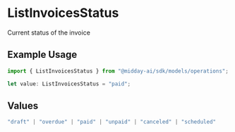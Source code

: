 # ListInvoicesStatus

Current status of the invoice

## Example Usage

```typescript
import { ListInvoicesStatus } from "@midday-ai/sdk/models/operations";

let value: ListInvoicesStatus = "paid";
```

## Values

```typescript
"draft" | "overdue" | "paid" | "unpaid" | "canceled" | "scheduled"
```